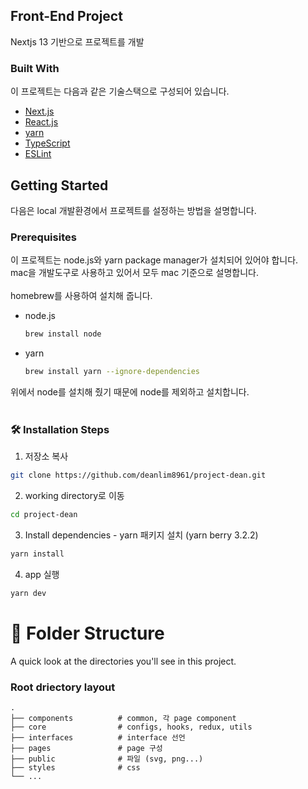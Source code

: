 ## Front-End Project

Nextjs 13 기반으로 프로젝트를 개발

### Built With

이 프로젝트는 다음과 같은 기술스택으로 구성되어 있습니다.

- [Next.js](https://nextjs.org/)
- [React.js](https://reactjs.org/)
- [yarn](https://yarnpkg.com/)
- [TypeScript](https://www.typescriptlang.org/)
- [ESLint](https://eslint.org/)


## Getting Started

다음은 local 개발환경에서 프로젝트를 설정하는 방법을 설명합니다.

### Prerequisites

이 프로젝트는 node.js와 yarn package manager가 설치되어 있어야 합니다.<br />
mac을 개발도구로 사용하고 있어서 모두 mac 기준으로 설명합니다.<br /><br />
homebrew를 사용하여 설치해 줍니다.<br />

- node.js

  ```sh
  brew install node

  ```

- yarn
  ```sh
  brew install yarn --ignore-dependencies
  ```

위에서 node를 설치해 줬기 때문에 node를 제외하고 설치합니다.
<br />
<br />

### 🛠️ Installation Steps

1. 저장소 복사

```bash
git clone https://github.com/deanlim8961/project-dean.git
```

2. working directory로 이동

```bash
cd project-dean
```

3. Install dependencies - yarn 패키지 설치 (yarn berry 3.2.2)

```bash
yarn install
```

4. app 실행

```bash
yarn dev
```

# 📁 Folder Structure

A quick look at the directories you'll see in this project.

### Root driectory layout

    .
    ├── components          # common, 각 page component
    ├── core                # configs, hooks, redux, utils
    ├── interfaces          # interface 선언
    ├── pages               # page 구성
    ├── public              # 파일 (svg, png...)
    ├── styles              # css
    └── ...
